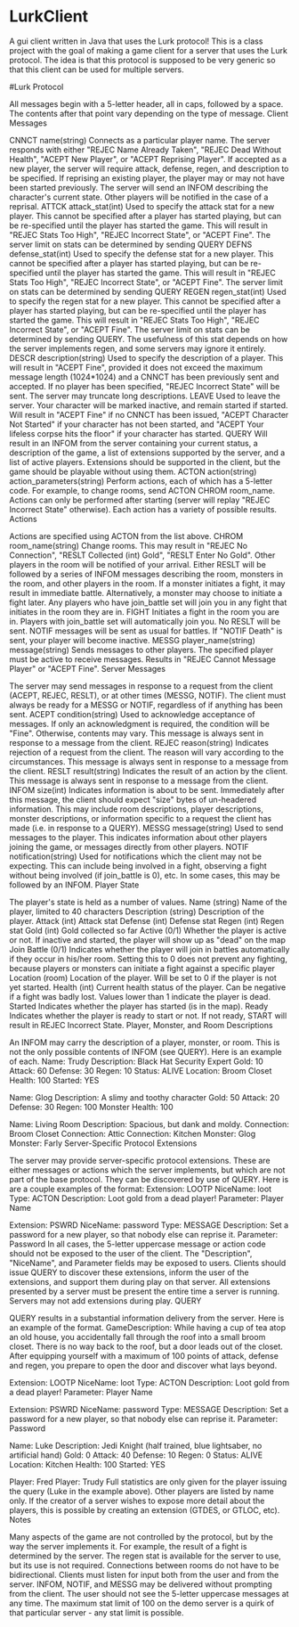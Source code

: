 # LurkClient
A gui client written in Java that uses the Lurk protocol! This is a class project with the goal of making a game client
for a server that uses the Lurk protocol. The idea is that this protocol is supposed to be very generic so that this
client can be used for multiple servers.

#Lurk Protocol

All messages begin with a 5-letter header, all in caps, followed by a space. The contents after that point vary depending on the type of message.
Client Messages

CNNCT name(string)
Connects as a particular player name. The server responds with either "REJEC Name Already Taken", "REJEC Dead Without Health", "ACEPT New Player", or "ACEPT Reprising Player". If accepted as a new player, the server will require attack, defense, regen, and description to be specified. If reprising an existing player, the player may or may not have been started previously. The server will send an INFOM describing the character's current state. Other players will be notified in the case of a reprisal.
ATTCK attack_stat(int)
Used to specify the attack stat for a new player. This cannot be specified after a player has started playing, but can be re-specified until the player has started the game. This will result in "REJEC Stats Too High", "REJEC Incorrect State", or "ACEPT Fine". The server limit on stats can be determined by sending QUERY
DEFNS defense_stat(int)
Used to specify the defense stat for a new player. This cannot be specified after a player has started playing, but can be re-specified until the player has started the game. This will result in "REJEC Stats Too High", "REJEC Incorrect State", or "ACEPT Fine". The server limit on stats can be determined by sending QUERY
REGEN regen_stat(int)
Used to specify the regen stat for a new player. This cannot be specified after a player has started playing, but can be re-specified until the player has started the game. This will result in "REJEC Stats Too High", "REJEC Incorrect State", or "ACEPT Fine". The server limit on stats can be determined by sending QUERY. The usefulness of this stat depends on how the server implements regen, and some servers may ignore it entirely.
DESCR description(string)
Used to specify the description of a player. This will result in "ACEPT Fine", provided it does not exceed the maximum message length (1024*1024) and a CNNCT has been previously sent and accepted. If no player has been specified, "REJEC Incorrect State" will be sent. The server may truncate long descriptions.
LEAVE
Used to leave the server. Your character will be marked inactive, and remain started if started. Will result in "ACEPT Fine" if no CNNCT has been issued, "ACEPT Character Not Started" if your character has not been started, and "ACEPT Your lifeless corpse hits the floor" if your character has started.
QUERY
Will result in an INFOM from the server containing your current status, a description of the game, a list of extensions supported by the server, and a list of active players. Extensions should be supported in the client, but the game should be playable without using them.
ACTON action(string) action_parameters(string)
Perform actions, each of which has a 5-letter code. For example, to change rooms, send ACTON CHROM room_name. Actions can only be performed after starting (server will replay "REJEC Incorrect State" otherwise). Each action has a variety of possible results.
Actions

Actions are specified using ACTON from the list above.
CHROM room_name(string)
Change rooms. This may result in "REJEC No Connection", "RESLT Collected (int) Gold", "RESLT Enter No Gold". Other players in the room will be notified of your arrival. Either RESLT will be followed by a series of INFOM messages describing the room, monsters in the room, and other players in the room. If a monster initiates a fight, it may result in immediate battle. Alternatively, a monster may choose to initiate a fight later. Any players who have join_battle set will join you in any fight that initiates in the room they are in.
FIGHT
Initiates a fight in the room you are in. Players with join_battle set will automatically join you. No RESLT will be sent. NOTIF messages will be sent as usual for battles. If "NOTIF Death" is sent, your player will become inactive.
MESSG player_name(string) message(string)
Sends messages to other players. The specified player must be active to receive messages. Results in "REJEC Cannot Message Player" or "ACEPT Fine".
Server Messages

The server may send messages in response to a request from the client (ACEPT, REJEC, RESLT), or at other times (MESSG, NOTIF). The client must always be ready for a MESSG or NOTIF, regardless of if anything has been sent.
ACEPT condition(string)
Used to acknowledge acceptance of messages. If only an acknowledgment is required, the condition will be "Fine". Otherwise, contents may vary. This message is always sent in response to a message from the client.
REJEC reason(string)
Indicates rejection of a request from the client. The reason will vary according to the circumstances. This message is always sent in response to a message from the client.
RESLT result(string)
Indicates the result of an action by the client. This message is always sent in response to a message from the client.
INFOM size(int)
Indicates information is about to be sent. Immediately after this message, the client should expect "size" bytes of un-headered information. This may include room descriptions, player descriptions, monster descriptions, or information specific to a request the client has made (i.e. in response to a QUERY).
MESSG message(string)
Used to send messages to the player. This indicates information about other players joining the game, or messages directly from other players.
NOTIF notification(string)
Used for notifications which the client may not be expecting. This can include being involved in a fight, observing a fight without being involved (if join_battle is 0), etc. In some cases, this may be followed by an INFOM.
Player State

The player's state is held as a number of values.
Name (string)
Name of the player, limited to 40 characters
Description (string)
Description of the player.
Attack (int)
Attack stat
Defense (int)
Defense stat
Regen (int)
Regen stat
Gold (int)
Gold collected so far
Active (0/1)
Whether the player is active or not. If inactive and started, the player will show up as "dead" on the map
Join Battle (0/1)
Indicates whether the player will join in battles automatically if they occur in his/her room. Setting this to 0 does not prevent any fighting, because players or monsters can initiate a fight against a specific player
Location (room)
Location of the player. Will be set to 0 if the player is not yet started.
Health (int)
Current health status of the player. Can be negative if a fight was badly lost. Values lower than 1 indicate the player is dead.
Started
Indicates whether the player has started (is in the map).
Ready
Indicates whether the player is ready to start or not. If not ready, START will result in REJEC Incorrect State.
Player, Monster, and Room Descriptions

An INFOM may carry the description of a player, monster, or room. This is not the only possible contents of INFOM (see QUERY). Here is an example of each.
Name:  Trudy
Description: Black Hat Security Expert
Gold: 10
Attack: 60
Defense: 30
Regen: 10
Status: ALIVE
Location: Broom Closet
Health: 100
Started:  YES

Name:  Glog
Description: A slimy and toothy character
Gold: 50
Attack: 20
Defense: 30
Regen: 100
Monster
Health: 100

Name: Living Room
Description: Spacious, but dank and moldy.
Connection:  Broom Closet
Connection:  Attic
Connection:  Kitchen
Monster:  Glog
Monster:  Farly
Server-Specific Protocol Extensions

The server may provide server-specific protocol extensions. These are either messages or actions which the server implements, but which are not part of the base protocol. They can be discovered by use of QUERY. Here is are a couple examples of the format:
Extension: LOOTP
NiceName: loot
Type: ACTON
Description: Loot gold from a dead player!
Parameter: Player Name

Extension: PSWRD
NiceName: password
Type: MESSAGE
Description: Set a password for a new player, so that nobody else can reprise it.
Parameter: Password
In all cases, the 5-letter uppercase message or action code should not be exposed to the user of the client. The "Description", "NiceName", and Parameter fields may be exposed to users. Clients should issue QUERY to discover these extensions, inform the user of the extensions, and support them during play on that server. All extensions presented by a server must be present the entire time a server is running. Servers may not add extensions during play.
QUERY

QUERY results in a substantial information delivery from the server. Here is an example of the format.
GameDescription: While having a cup of tea atop an old house, you accidentally fall through the roof into a small broom closet.  There is no way back to the roof, but a door leads out of the closet.  After equipping yourself with a maximum of 100 points of attack, defense and regen, you prepare to open the door and discover what lays beyond.

Extension: LOOTP
NiceName: loot
Type: ACTON
Description: Loot gold from a dead player!
Parameter: Player Name

Extension: PSWRD
NiceName: password
Type: MESSAGE
Description: Set a password for a new player, so that nobody else can reprise it.
Parameter: Password

Name:  Luke
Description: Jedi Knight (half trained, blue lightsaber, no artificial hand)
Gold: 0
Attack: 40
Defense: 10
Regen: 0
Status: ALIVE
Location: Kitchen
Health: 100
Started:  YES

Player: Fred
Player: Trudy
Full statistics are only given for the player issuing the query (Luke in the example above). Other players are listed by name only. If the creator of a server wishes to expose more detail about the players, this is possible by creating an extension (GTDES, or GTLOC, etc).
Notes

Many aspects of the game are not controlled by the protocol, but by the way the server implements it. For example, the result of a fight is determined by the server. The regen stat is available for the server to use, but its use is not required. Connections between rooms do not have to be bidirectional.
Clients must listen for input both from the user and from the server. INFOM, NOTIF, and MESSG may be delivered without prompting from the client.
The user should not see the 5-letter uppercase messages at any time.
The maximum stat limit of 100 on the demo server is a quirk of that particular server - any stat limit is possible.